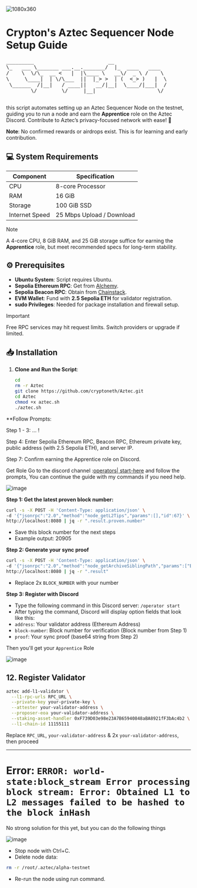 ![1080x360](https://github.com/user-attachments/assets/15741795-7527-4c5b-9378-f4b585485ecf)


# Crypton's Aztec Sequencer Node Setup Guide

<p align="center">
  <pre>
_________                        __                 
\_   ___ \_______ ___.__._______/  |_  ____   ____  
/    \  \/\_  __ <   |  |\____ \   __\/  _ \ /    \ 
\     \____|  | \/\___  ||  |_> >  | (  <_> )   |  \
 \______  /|__|   / ____||   __/|__|  \____/|___|  /
        \/        \/     |__|                    \/
  </pre>
</p>

this script automates setting up an Aztec Sequencer Node on the testnet, guiding you to run a node and earn the **Apprentice** role on the Aztec Discord. Contribute to Aztec’s privacy-focused network with ease! 🚀

**Note**: No confirmed rewards or airdrops exist. This is for learning and early contribution.

## 💻 System Requirements
| Component      | Specification               |
|----------------|-----------------------------|
| CPU            | 8-core Processor            |
| RAM            | 16 GiB                      |
| Storage        | 100 GiB SSD                 |
| Internet Speed | 25 Mbps Upload / Download   |

> [!Note]
> A 4-core CPU, 8 GiB RAM, and 25 GiB storage suffice for earning the **Apprentice** role, but meet recommended specs for long-term stability.

## ⚙️ Prerequisites
- **Ubuntu System**: Script requires Ubuntu.
- **Sepolia Ethereum RPC**: Get from [Alchemy](https://dashboard.alchemy.com/apps).
- **Sepolia Beacon RPC**: Obtain from [Chainstack](https://chainstack.com/global-nodes).
- **EVM Wallet**: Fund with **2.5 Sepolia ETH** for validator registration.
- **sudo Privileges**: Needed for package installation and firewall setup.

> [!IMPORTANT]
> Free RPC services may hit request limits. Switch providers or upgrade if limited.

## 📥 Installation
1. **Clone and Run the Script**:
   ```bash
   cd
   rm -r Aztec
   git clone https://github.com/cryptoneth/Aztec.git
   cd Aztec
   chmod +x aztec.sh
   ./aztec.sh


**Follow Prompts:

Step 1 - 3: ... !


Step 4: Enter Sepolia Ethereum RPC, Beacon RPC, Ethereum private key, public address (with 2.5 Sepolia ETH), and server IP.

Step 7: Confirm earning the Apprentice role on Discord.

Get Role
Go to the discord channel :[operators| start-here]() and follow the prompts, You can continue the guide with my commands if you need help.

![image](https://github.com/user-attachments/assets/90e9d34e-724b-481a-b41f-69b1eb4c9f65)

**Step 1: Get the latest proven block number:**
```bash
curl -s -X POST -H 'Content-Type: application/json' \
-d '{"jsonrpc":"2.0","method":"node_getL2Tips","params":[],"id":67}' \
http://localhost:8080 | jq -r ".result.proven.number"
```
* Save this block number for the next steps
* Example output: 20905

**Step 2: Generate your sync proof**
```bash
curl -s -X POST -H 'Content-Type: application/json' \
-d '{"jsonrpc":"2.0","method":"node_getArchiveSiblingPath","params":["BLOCK_NUMBER","BLOCK_NUMBER"],"id":67}' \
http://localhost:8080 | jq -r ".result"
```
* Replace 2x `BLOCK_NUMBER` with your number

**Step 3: Register with Discord**
* Type the following command in this Discord server: `/operator start`
* After typing the command, Discord will display option fields that look like this:
* `address`:            Your validator address (Ethereum Address)
* `block-number`:      Block number for verification (Block number from Step 1)
* `proof`:             Your sync proof (base64 string from Step 2)

Then you'll get your `Apprentice` Role

![image](https://github.com/user-attachments/assets/2ae9ff7c-59ba-43ec-9a23-76ef8ccb997c)

## 12. Register Validator
```bash
aztec add-l1-validator \
  --l1-rpc-urls RPC_URL \
  --private-key your-private-key \
  --attester your-validator-address \
  --proposer-eoa your-validator-address \
  --staking-asset-handler 0xF739D03e98e23A7B65940848aBA8921fF3bAc4b2 \
  --l1-chain-id 11155111
```
Replace `RPC_URL`, `your-validator-address` & 2x `your-validator-address`, then proceed

---

# Error: `ERROR: world-state:block_stream Error processing block stream: Error: Obtained L1 to L2 messages failed to be hashed to the block inHash`
No strong solution for this yet, but you can do the following things

![image](https://github.com/user-attachments/assets/d332fe2b-c370-4855-8682-24a11091887d)

* Stop node with Ctrl+C.
* Delete node data:
```bash
rm -r /root/.aztec/alpha-testnet
```
* Re-run the node using run command.
